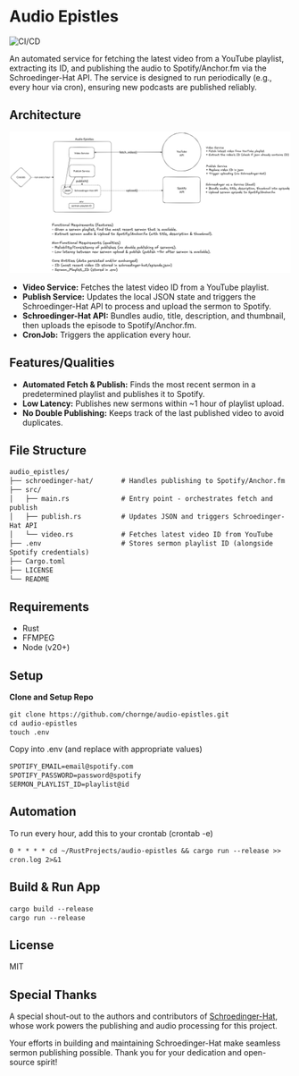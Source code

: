 # Audio Epistles

![CI/CD](https://github.com/chornge/audio-epistles/actions/workflows/build.yml/badge.svg?branch=main)

An automated service for fetching the latest video from a YouTube playlist, extracting its ID, and publishing the audio to Spotify/Anchor.fm via the Schroedinger-Hat API. The service is designed to run periodically (e.g., every hour via cron), ensuring new podcasts are published reliably.

## Architecture

![Design Doc](./DESIGN-DOC.excalidraw.png)

- **Video Service:** Fetches the latest video ID from a YouTube playlist.
- **Publish Service:** Updates the local JSON state and triggers the Schroedinger-Hat API to process and upload the sermon to Spotify.
- **Schroedinger-Hat API:** Bundles audio, title, description, and thumbnail, then uploads the episode to Spotify/Anchor.fm.
- **CronJob:** Triggers the application every hour.

## Features/Qualities

- **Automated Fetch & Publish:** Finds the most recent sermon in a predetermined playlist and publishes it to Spotify.
- **Low Latency:** Publishes new sermons within ~1 hour of playlist upload.
- **No Double Publishing:** Keeps track of the last published video to avoid duplicates.

## File Structure

```
audio_epistles/
├── schroedinger-hat/       # Handles publishing to Spotify/Anchor.fm
├── src/
│   ├── main.rs             # Entry point - orchestrates fetch and publish
│   ├── publish.rs          # Updates JSON and triggers Schroedinger-Hat API
│   └── video.rs            # Fetches latest video ID from YouTube
├── .env                    # Stores sermon playlist ID (alongside Spotify credentials)
├── Cargo.toml
├── LICENSE
└── README
```

## Requirements

- Rust
- FFMPEG
- Node (v20+)

## Setup

**Clone and Setup Repo**

```
git clone https://github.com/chornge/audio-epistles.git
cd audio-epistles
touch .env
```

Copy into .env (and replace with appropriate values)

```
SPOTIFY_EMAIL=email@spotify.com
SPOTIFY_PASSWORD=password@spotify
SERMON_PLAYLIST_ID=playlist@id
```

## Automation

To run every hour, add this to your crontab (crontab -e)

```
0 * * * * cd ~/RustProjects/audio-epistles && cargo run --release >> cron.log 2>&1
```

## Build & Run App

```
cargo build --release
cargo run --release
```

## License

MIT

## Special Thanks

A special shout-out to the authors and contributors of [Schroedinger-Hat](https://github.com/Schroedinger-Hat/youtube-to-spotify), whose work powers the publishing and audio processing for this project.

Your efforts in building and maintaining Schroedinger-Hat make seamless sermon publishing possible. Thank you for your dedication and open-source spirit!
